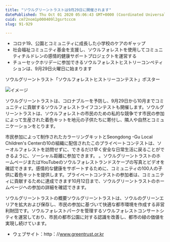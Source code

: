 ```yaml
---
title: "ソウルグリーントラストは9月29日に開催されます"
datePublished: Thu Oct 01 2020 05:06:43 GMT+0000 (Coordinated Universal Time)
cuid: cm72nom1p000409l2gsrtcccm
slug: 91-929

---
```



- コロナ19、公園とコミュニティに成長した小学校のケアのギャップ
- 社会福祉コミュニティ基金を支援し、ソウルフォレストを使用してコミュニティチルドレンの感情的健康サポートプロジェクトを運営する
- チューセックホリデーに参加できるソウルフォレストヒストリーコンペティションは、9月29日火曜日に始まります

ソウルグリーントラスト「ソウルフォレストヒストリーコンテスト」ポスター

![イメージ](https://cdn.hashnode.com/res/hashnode/image/upload/v1739409796417/e0ca4419-391b-424b-9e0c-598afcc2787a.jpeg)

ソウルグリーントラストは、コロナブルーを予防し、9月29日から10月までコミュニティに貢献するソウルフォレストライフコンテストも開催します。ソウルグリーントラストは、ソウルフォレストの市民のための私的な競争です市民の参加によって生産された着色キットを地元の子供たちに寄付し、隣人や自然とコミュニケーションをとります。

市民参加によって制作されたカラーリングキットとSeongdong -Gu Local Children's Centerの10の組織に配信されたこのプライベートコンテストは、ソーオルフォレストを訪問せずに、できるだけ早く安全な日常生活に戻ることができるように、ソーシャル距離に参加できます。 。ソウルグリーントラストのホームページまたはYouTubeのソウルフォレストランドスケープの写真とビデオを確認できます。感情的な健康をサポートするために、コミュニティの100人の子供に着色キットを提供します。プライベートコンテストの参加者は、コミュニティに貢献するために達成できます10月12日まで、ソウルグリーントラストのホームページへの参加の詳細を確認できます。

ソウルグリーントラストの概要ソウルグリーントラストは、ソウルのグリーンエリアを拡大および保存し、市民の参加に基づいて快適な都市環境を作成する非営利財団です。ソウルフォレストパークを管理するソウルフォレストコンサートシティを運営しており、市民の都市公園に対する認識を改善し、都市の緑の価値を実現し続けています。

- ウェブサイト：http：//www.greentrust.or.kr